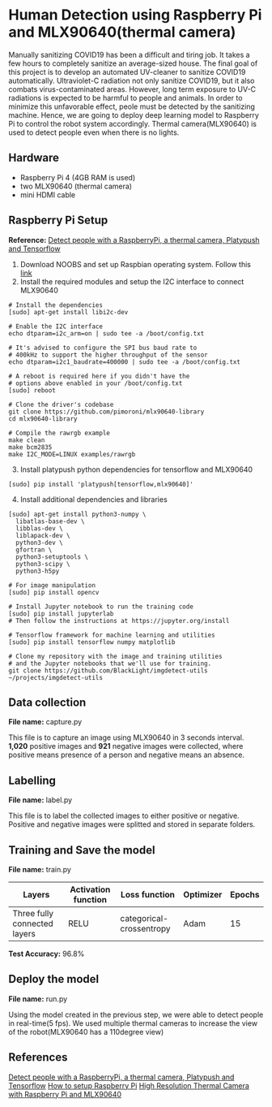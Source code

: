 # Human Detection using Raspberry Pi and MLX90640(thermal camera)

Manually sanitizing COVID19 has been a difficult and tiring job. It takes a few hours to completely sanitize an average-sized house. The final goal of this project is to develop
an automated UV-cleaner to sanitize COVID19 automatically. Ultraviolet-C radiation not only sanitize COVID19, but it also combats virus-contaminated areas. 
However, long term exposure to UV-C radiations is expected to be harmful to people and animals. In order to minimize this unfavorable effect, peole must be detected by 
the sanitizing machine. Hence, we are going to deploy deep learning model to Raspberry Pi to control the robot system accordingly. Thermal camera(MLX90640) is used to
detect people even when there is no lights.

## Hardware
- Raspberry Pi 4 (4GB RAM is used)
- two MLX90640 (thermal camera)
- mini HDMI cable

## Raspberry Pi Setup
**Reference:** [Detect people with a RaspberryPi, a thermal camera, Platypush and Tensorflow](https://blog.platypush.tech/article/Detect-people-with-a-RaspberryPi-a-thermal-camera-Platypush-and-a-pinch-of-machine-learning)

1. Download NOOBS and set up Raspbian operating system. Follow this [link](https://www.youtube.com/watch?v=BpJCAafw2qE&t=1055s)
2. Install the required modules and setup the I2C interface to connect MLX90640
```
# Install the dependencies
[sudo] apt-get install libi2c-dev

# Enable the I2C interface
echo dtparam=i2c_arm=on | sudo tee -a /boot/config.txt

# It's advised to configure the SPI bus baud rate to
# 400kHz to support the higher throughput of the sensor
echo dtparam=i2c1_baudrate=400000 | sudo tee -a /boot/config.txt

# A reboot is required here if you didn't have the
# options above enabled in your /boot/config.txt
[sudo] reboot

# Clone the driver's codebase
git clone https://github.com/pimoroni/mlx90640-library
cd mlx90640-library

# Compile the rawrgb example
make clean
make bcm2835
make I2C_MODE=LINUX examples/rawrgb
```
3. Install platypush python dependencies for tensorflow and MLX90640
```
[sudo] pip install 'platypush[tensorflow,mlx90640]'
```
4. Install additional dependencies and libraries
```
[sudo] apt-get install python3-numpy \
  libatlas-base-dev \
  libblas-dev \
  liblapack-dev \
  python3-dev \
  gfortran \
  python3-setuptools \
  python3-scipy \
  python3-h5py
```

```
# For image manipulation
[sudo] pip install opencv

# Install Jupyter notebook to run the training code
[sudo] pip install jupyterlab
# Then follow the instructions at https://jupyter.org/install

# Tensorflow framework for machine learning and utilities
[sudo] pip install tensorflow numpy matplotlib

# Clone my repository with the image and training utilities
# and the Jupyter notebooks that we'll use for training.
git clone https://github.com/BlackLight/imgdetect-utils ~/projects/imgdetect-utils
```

## Data collection
**File name:** capture.py

This file is to capture an image using MLX90640 in 3 seconds interval. 
**1,020** positive images and **921** negative images were collected, where positive means presence of a person and negative means an absence.

## Labelling
**File name:** label.py

This file is to label the collected images to either positive or negative.
Positive and negative images were splitted and stored in separate folders.

## Training and Save the model
**File name:** train.py

Layers | Activation function | Loss function | Optimizer | Epochs
------------ | ------------- | ------------- | ------------- | -------------
Three fully connected layers | RELU | categorical-crossentropy | Adam | 15

**Test Accuracy:** 96.8%

## Deploy the model
**File name:** run.py

Using the model created in the previous step, we were able to detect people in real-time(5 fps).
We used multiple thermal cameras to increase the view of the robot(MLX90640 has a 110degree view)

## References
[Detect people with a RaspberryPi, a thermal camera, Platypush and Tensorflow](https://blog.platypush.tech/article/Detect-people-with-a-RaspberryPi-a-thermal-camera-Platypush-and-a-pinch-of-machine-learning)
[How to setup Raspberry Pi](https://www.youtube.com/watch?v=BpJCAafw2qE&t=1055s)
[High Resolution Thermal Camera with Raspberry Pi and MLX90640](https://makersportal.com/blog/2020/6/8/high-resolution-thermal-camera-with-raspberry-pi-and-mlx90640)
